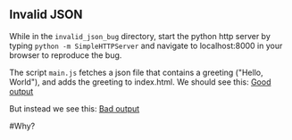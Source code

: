 ## Invalid JSON

While in the `invalid_json_bug` directory, start the python http server by typing `python -m SimpleHTTPServer` and navigate to
localhost:8000 in your browser to reproduce the bug. 

The script `main.js` fetches a json file that contains a greeting ("Hello, World"), and adds the greeting to index.html.
We should see this: 
[Good output](https://github.com/celeritas17/repository/joy_of_debugging/master/invalid_json_bug/good_output.png)

But instead we see this: 
[Bad output](https://github.com/celeritas17/repository/joy_of_debugging/master/invalid_json_bug/bad_output.png.png)

#Why?